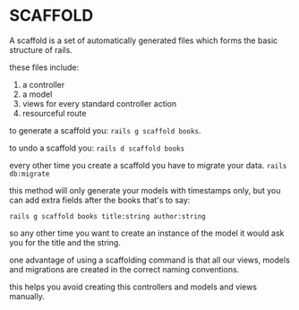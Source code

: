 # SCAFFOLD

A scaffold is a set of automatically generated files which forms the basic structure of rails.

these files include:

1. a controller
2. a model
3. views for every standard controller action
4. resourceful route

to generate a scaffold you: `rails g scaffold books`.

to undo a scaffold you: `rails d scaffold books`

every other time you create a scaffold you have to migrate your data. `rails db:migrate`

this method will only generate your models with timestamps only, but you can add extra fields after the books that's to say:

`rails g scaffold books title:string author:string`

so any other time you want to create an instance of the model it would ask you for the title and the string.

one advantage of using a scaffolding command is that all our views, models and migrations are created in the correct naming conventions.

this helps you avoid creating this controllers and models and views manually.
